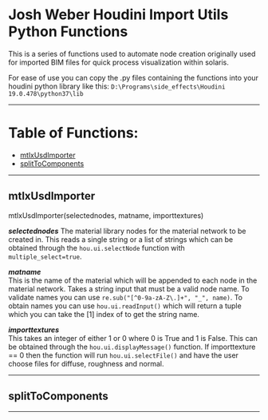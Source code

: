 # Josh Weber Houdini Import Utils Python Functions

This is a series of functions used to automate node creation originally used for imported BIM files for quick process visualization within solaris. 

For ease of use you can copy the .py files containing the functions into your houdini python library like this: `D:\Programs\side_effects\Houdini 19.0.478\python37\lib`

---

# Table of Functions:
- [mtlxUsdImporter](#mtlxUsdImporter)
- [splitToComponents](#splitToComponents)

---

## mtlxUsdImporter

mtlxUsdImporter(selectednodes, matname, importtextures)

***selectednodes*** 
The material library nodes for the material network to be created in. This reads a single string or a list of strings which can be obtained through the `hou.ui.selectNode` function with `multiple_select=true`.

***matname***   
This is the name of the material which will be appended to each node in the material network. Takes a string input that must be a valid node name. To validate names you can use `re.sub("[^0-9a-zA-Z\.]+", "_", name)`. To obtain names you can use `hou.ui.readInput()` which will return a tuple which you can take the [1] index of to get the string name. 

***importtextures***    
This takes an integer of either 1 or 0 where 0 is True and 1 is False. This can be obtained through the `hou.ui.displayMessage()` function. If importtexture == 0 then the function will run `hou.ui.selectFile()` and have the user choose files for diffuse, roughness and normal. 


---

## splitToComponents

---
